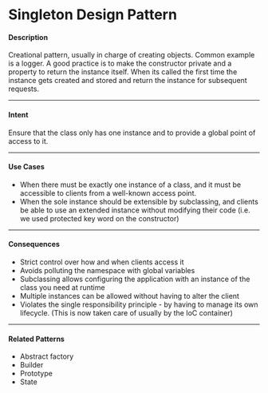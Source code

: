 # Singleton Design Pattern

#### Description
  <p>Creational pattern, usually in charge of creating objects. Common example is a logger. 
  A good practice is to make the constructor private and a property to return the instance itself. 
  When its called the first time the instance gets created and stored and return the instance for subsequent requests.</p>
  
---  
#### Intent
<p>Ensure that the class only has one instance and to provide a global point of access to it.</p>

---
#### Use Cases
* When there must be exactly one instance of a class, and it must be accessible to clients from a well-known access point.
* When the sole instance should be extensible by subclassing, and clients be able to use an extended instance without modifying their code (i.e. we used protected key
word on the constructor)

---
#### Consequences
* Strict control over how and when clients access it
* Avoids polluting the namespace with global variables
* Subclassing allows configuring the application with an instance of the class you need at runtime
* Multiple instances can be allowed without having to alter the client
* Violates the single responsibility principle - by having to manage its own lifecycle. (This is now taken care of usually by the IoC container)

---
#### Related Patterns
* Abstract factory
* Builder
* Prototype
* State

